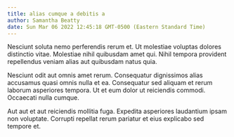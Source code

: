 ```yaml
---
title: alias cumque a debitis a
author: Samantha Beatty
date: Sun Mar 06 2022 12:45:18 GMT-0500 (Eastern Standard Time)
---
```

Nesciunt soluta nemo perferendis rerum et. Ut molestiae voluptas dolores distinctio vitae. Molestiae nihil quibusdam amet qui. Nihil tempora provident repellendus veniam alias aut quibusdam natus quia.

 Nesciunt odit aut omnis amet rerum. Consequatur dignissimos alias accusamus quasi omnis nulla et ea. Consequatur sed aliquam et rerum laborum asperiores tempora. Ut et eum dolor ut reiciendis commodi. Occaecati nulla cumque.

 Aut aut et aut reiciendis mollitia fuga. Expedita asperiores laudantium ipsam non voluptate. Corrupti repellat rerum pariatur et eius explicabo sed tempore et.